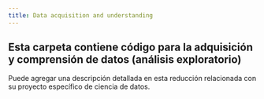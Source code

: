 ```yaml
---
title: Data acquisition and understanding 
---
```

## Esta carpeta contiene código para la adquisición y comprensión de datos (análisis exploratorio)

Puede agregar una descripción detallada en esta reducción relacionada con su proyecto específico de ciencia de datos.